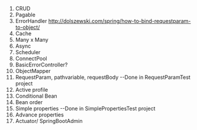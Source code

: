 1. CRUD
2. Pagable
3. ErrorHandler
	http://dolszewski.com/spring/how-to-bind-requestparam-to-object/
4. Cache
5. Many  x  Many
6. Async
7. Scheduler
8. ConnectPool 
9. BasicErrorController?
10. ObjectMapper
11. RequestParam, pathvariable, requestBody --Done in RequestParamTest project
12. Active profile
13. Conditional Bean
14. Bean order
15. Simple properties  --Done in SimplePropertiesTest project
16. Advance properties 
17. Actuator/ SpringBootAdmin
